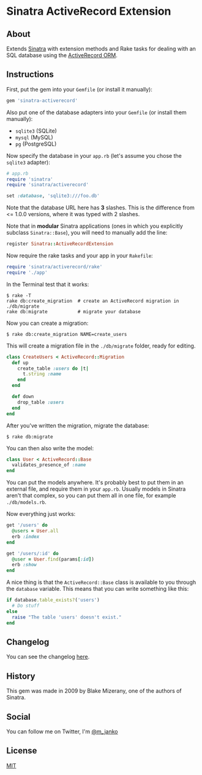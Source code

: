 # Sinatra ActiveRecord Extension

## About

Extends [Sinatra](http://www.sinatrarb.com/) with extension methods and Rake
tasks for dealing with an SQL database using the
[ActiveRecord ORM](https://github.com/rails/rails/tree/master/activerecord).

## Instructions

First, put the gem into your `Gemfile` (or install it manually):

```ruby
gem 'sinatra-activerecord'
```

Also put one of the database adapters into your `Gemfile` (or install
them manually):

- `sqlite3` (SQLite)
- `mysql` (MySQL)
- `pg` (PostgreSQL)

Now specify the database in your `app.rb`
(let's assume you chose the `sqlite3` adapter):

```ruby
# app.rb
require 'sinatra'
require 'sinatra/activerecord'

set :database, 'sqlite3:///foo.db'
```

Note that the database URL here has **3** slashes. This is the difference from
<= 1.0.0 versions, where it was typed with 2 slashes.

Note that in **modular** Sinatra applications (ones in which you explicitly
subclass `Sinatra::Base`), you will need to manually add the line:

```ruby
register Sinatra::ActiveRecordExtension
```

Now require the rake tasks and your app in your `Rakefile`:

```ruby
require 'sinatra/activerecord/rake'
require './app'
```

In the Terminal test that it works:

```
$ rake -T
rake db:create_migration  # create an ActiveRecord migration in ./db/migrate
rake db:migrate           # migrate your database
```

Now you can create a migration:

```
$ rake db:create_migration NAME=create_users
```

This will create a migration file in the `./db/migrate` folder, ready for editing.

```ruby
class CreateUsers < ActiveRecord::Migration
  def up
    create_table :users do |t|
      t.string :name
    end
  end

  def down
    drop_table :users
  end
end
```

After you've written the migration, migrate the database:

```
$ rake db:migrate
```

You can then also write the model:

```ruby
class User < ActiveRecord::Base
  validates_presence_of :name
end
```

You can put the models anywhere. It's probably best to put them in an
external file, and require them in your `app.rb`. Usually
models in Sinatra aren't that complex, so you can put them all in one
file, for example `./db/models.rb`.

Now everything just works:

```ruby
get '/users' do
  @users = User.all
  erb :index
end

get '/users/:id' do
  @user = User.find(params[:id])
  erb :show
end
```

A nice thing is that the `ActiveRecord::Base` class is available to
you through the `database` variable. This means that you can write something
like this:

```ruby
if database.table_exists?('users')
  # Do stuff
else
  raise "The table 'users' doesn't exist."
end
```

## Changelog

You can see the changelog
[here](https://github.com/janko-m/sinatra-activerecord/blob/master/CHANGELOG.md).

## History

This gem was made in 2009 by Blake Mizerany, one of the authors of Sinatra.

## Social

You can follow me on Twitter, I'm [@m_janko](http://twitter.com/m_janko)

## License

[MIT](https://github.com/janko-m/sinatra-activerecord/blob/master/LICENSE)
